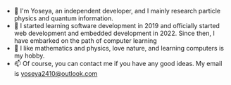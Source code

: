 - 👋 I'm Yoseya, an independent developer, and I mainly research particle physics and quantum information.
- 🌱 I started learning software development in 2019 and officially started web development and embedded development in 2022. Since then, I have embarked on the path of computer learning
- 💞️ I like mathematics and physics, love nature, and learning computers is my hobby.
- 📫 Of course, you can contact me if you have any good ideas. My email is yoseya2410@outlook.com
